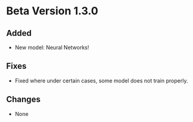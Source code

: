 # Beta Version 1.3.0

## Added

* New model: Neural Networks!

## Fixes

* Fixed where under certain cases, some model does not train properly.

## Changes

* None
